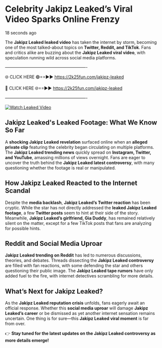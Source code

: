 # Celebrity Jakipz Leaked’s Viral Video Sparks Online Frenzy

18 seconds ago

The **Jakipz Leaked leaked video** has taken the internet by storm, becoming one of the most talked-about topics on **Twitter, Reddit, and TikTok**. Fans and critics alike are buzzing about the **Jakipz Leaked viral video**, with speculation running wild across social media platforms.

———————————————————-

🌐 CLICK HERE 🟢==►► https://2k25fun.com/jakipz-leaked

🔴 CLICK HERE 🌐==►► https://2k25fun.com/jakipz-leaked

———————————————————-

[![Watch Leaked Video](https://miro.medium.com/v2/resize:fit:828/format:webp/1*cilzJN44JGOrTw9NJCrNHA.gif "Watch Leaked Video")](https://2k25fun.com/jakipz-leaked)

## **Jakipz Leaked's Leaked Footage: What We Know So Far**  
A **shocking Jakipz Leaked revelation** surfaced online when an **alleged private clip** featuring the celebrity began circulating on multiple platforms. The **Jakipz Leaked trending news** quickly spread on **Instagram, Twitter, and YouTube**, amassing millions of views overnight. Fans are eager to uncover the truth behind the **Jakipz Leaked latest controversy**, with many questioning whether the footage is real or manipulated.  

## **How Jakipz Leaked Reacted to the Internet Scandal**  
Despite the **media backlash**, **Jakipz Leaked’s Twitter reaction** has been cryptic. While the star has not directly addressed the **leaked Jakipz Leaked footage**, a few **Twitter posts** seem to hint at their side of the story. Meanwhile, **Jakipz Leaked’s girlfriend, Gia Duddy**, has remained relatively silent on the matter, except for a few TikTok posts that fans are analyzing for possible hints.  

## **Reddit and Social Media Uproar**  
**Jakipz Leaked trending on Reddit** has led to numerous discussions, theories, and debates. Threads dissecting the **Jakipz Leaked controversy** are filled with fan reactions, with some defending the star and others questioning their public image. The **Jakipz Leaked tape rumors** have only added fuel to the fire, with internet detectives scrambling for more details.  

## **What’s Next for Jakipz Leaked?**  
As the **Jakipz Leaked reputation crisis** unfolds, fans eagerly await an official response. Whether this **social media uproar** will damage **Jakipz Leaked’s career** or be dismissed as yet another internet sensation remains uncertain. One thing is for sure—this **Jakipz Leaked viral moment** is far from over.  

👉 **Stay tuned for the latest updates on the Jakipz Leaked controversy as more details emerge!**  